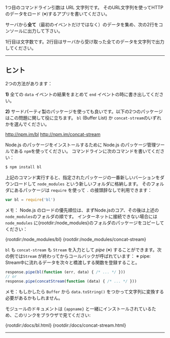 1つ目のコマンドライン引数は URL 文字列です。 そのURL文字列を使ってHTTP のデータをロード (※)するアプリを書いてください。

サーバから**全て**（最初のイベントだけではなく）のデータを集め、次の2行をコンソールに出力して下さい。

1行目は文字数です。2行目はサーバから受け取った全てのデータを文字列で出力してください。

----------------------------------------------------------------------
## ヒント

2つの方法があります：

**1)** 全ての `data` イベントの結果をまとめて `end` イベントの時に書き出してください。

**2)** サードパーティ製のパッケージを使っても良いです。以下の2つのパッケージはこの問題に関して役に立ちます。 `bl` (Buffer List) か `concat-stream`のいずれかを選んでください。

  <http://npm.im/bl>
  <http://npm.im/concat-stream>

Node.js のパッケージをインストールするために Node.js のパッケージ管理ツールである `npm`を使ってください。
コマンドラインに次のコマンドを書いてください：

```sh
$ npm install bl
```

上記のコマンド実行すると、指定されたパッケージの一番新しいバーションをダウンロードして `node_modules` という新しいフォルダに格納します。
そのフォルダにあるパッケージは `require` を使って `.` の接頭辞なしで利用できます：

```js
var bl = require('bl')
```

メモ： Node.js のロードの優先順位は、まずNode.jsのコア、その後は上述の `node_modules`のフォルダの順です。
インターネットに接続できない場合には `node_modules` に{rootdir:/node_modules}のフォルダのパッケージをコピーしてください：

  {rootdir:/node_modules/bl}
  {rootdir:/node_modules/concat-stream}

`bl` も `concat-stream` も `Stream` を入力として *pipe* (※) することができます。次の例では`Stream` が終わってからコールバックが呼ばれています：
※ pipe: Stream中に流れるデータを次々と橋渡しする関数を登録すること。

```js
response.pipe(bl(function (err, data) { /* ... */ }))
// or
response.pipe(concatStream(function (data) { /* ... */ }))
```

メモ：もしかしたら `Buffer` から `data.toString()` をつかって文字列に変換する必要があるかもしれません。

モジュールのドキュメントは `{appname}` と一緒にインストールされているため、このリンクをブラウザで見てください:

  {rootdir:/docs/bl.html}
  {rootdir:/docs/concat-stream.html}

----------------------------------------------------------------------
